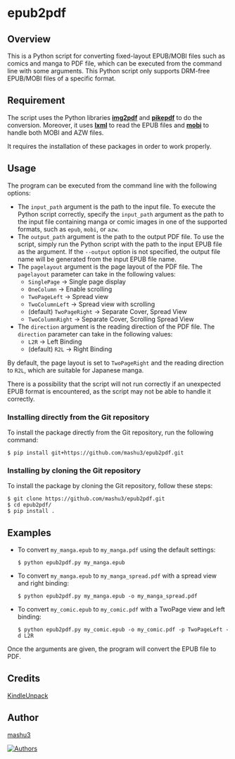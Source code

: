 # epub2pdf
## Overview
This is a Python script for converting fixed-layout EPUB/MOBI files such as comics and manga to PDF file, which can be executed from the command line with some arguments.
This Python script only supports DRM-free EPUB/MOBI files of a specific format.

## Requirement
The script uses the Python libraries **[img2pdf](https://pypi.org/project/img2pdf/)** and **[pikepdf](https://pypi.org/project/pikepdf/)** to do the conversion.
Moreover, it uses **[lxml](https://pypi.org/project/lxml/)** to read the EPUB files and  **[mobi](https://pypi.org/project/mobi/)** to handle both MOBI and AZW files.

It requires the installation of these packages in order to work properly.

## Usage
The program can be executed from the command line with the following options:
- The `input_path` argument is the path to the input file. To execute the Python script correctly, specify the `input_path` argument as the path to the input file containing manga or comic images in one of the supported formats, such as `epub`, `mobi`, or  `azw`.
- The `output_path` argument is the path to the output PDF file. To use the script, simply run the Python script with the path to the input EPUB file as the argument. If the `--output` option is not specified, the output file name will be generated from the input EPUB file name.
- The `pagelayout` argument is the page layout of the PDF file. The `pagelayout` parameter can take in the following values:
    - `SinglePage` -> Single page display
    - `OneColumn` -> Enable scrolling
    - `TwoPageLeft` -> Spread view
    - `TwoColumnLeft` -> Spread view with scrolling
    - (default) `TwoPageRight` -> Separate Cover, Spread View
    - `TwoColumnRight` -> Separate Cover, Scrolling Spread View
- The `direction` argument is the reading direction of the PDF file. The `direction` parameter can take in the following values:
    - `L2R` -> Left Binding
    - (default) `R2L` -> Right Binding

By default, the page layout is set to `TwoPageRight` and the reading direction to `R2L`, which are suitable for Japanese manga.

There is a possibility that the script will not run correctly if an unexpected EPUB format is encountered, as the script may not be able to handle it correctly.

### Installing directly from the Git repository
To install the package directly from the Git repository, run the following command:
```
$ pip install git+https://github.com/mashu3/epub2pdf.git
```
### Installing by cloning the Git repository
To install the package by cloning the Git repository, follow these steps:
```
$ git clone https://github.com/mashu3/epub2pdf.git
$ cd epub2pdf/
$ pip install .
```

## Examples
- To convert `my_manga.epub` to `my_manga.pdf` using the default settings:

    `$ python epub2pdf.py my_manga.epub`

- To convert `my_manga.epub` to `my_manga_spread.pdf` with a spread view and right binding:

    `$ python epub2pdf.py my_manga.epub -o my_manga_spread.pdf`

- To convert `my_comic.epub` to `my_comic.pdf` with a TwoPage view and left binding:

    `$ python epub2pdf.py my_comic.epub -o my_comic.pdf -p TwoPageLeft -d L2R`

Once the arguments are given, the program will convert the EPUB file to PDF.

## Credits
[KindleUnpack](https://github.com/kevinhendricks/KindleUnpack)

## Author
[mashu3](https://github.com/mashu3)

[![Authors](https://contrib.rocks/image?repo=mashu3/epub2pdf)](https://github.com/mashu3/epub2pdf/graphs/contributors)